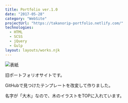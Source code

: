 ```yaml
---
title: Portfolio ver.1.0
date: "2017-05-28"
category: "WebSite"
projectUrl: "https://takanorip-portfolio.netlify.com/"
technologies:
  - HTML
  - SCSS
  - jQuery
  - Gulp
layout: layouts/works.njk
---
```


![表紙](./cover.png)

旧ポートフォリオサイトです。

GitHubで見つけたテンプレートを改変して作りました。

名字が「大木」なので、木のイラストをTOPに入れています。
